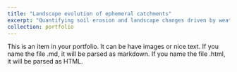```yaml
---
title: "Landscape evolution of ephemeral catchments"
excerpt: "Quantifying soil erosion and landscape changes driven by weather variability 1<br/><img src='/images/500x300.png'>"
collection: portfolio
---
```


This is an item in your portfolio. It can be have images or nice text. If you name the file .md, it will be parsed as markdown. If you name the file .html, it will be parsed as HTML. 

